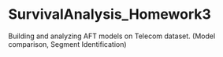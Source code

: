 # SurvivalAnalysis_Homework3

Building and analyzing AFT models on Telecom dataset.
(Model comparison, Segment Identification)